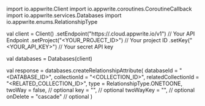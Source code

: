 import io.appwrite.Client
import io.appwrite.coroutines.CoroutineCallback
import io.appwrite.services.Databases
import io.appwrite.enums.RelationshipType

val client = Client()
    .setEndpoint("https://<REGION>.cloud.appwrite.io/v1") // Your API Endpoint
    .setProject("<YOUR_PROJECT_ID>") // Your project ID
    .setKey("<YOUR_API_KEY>") // Your secret API key

val databases = Databases(client)

val response = databases.createRelationshipAttribute(
    databaseId = "<DATABASE_ID>",
    collectionId = "<COLLECTION_ID>",
    relatedCollectionId = "<RELATED_COLLECTION_ID>",
    type =  RelationshipType.ONETOONE,
    twoWay = false, // optional
    key = "", // optional
    twoWayKey = "", // optional
    onDelete = "cascade" // optional
)
